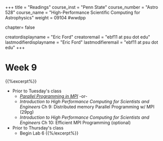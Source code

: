 +++
title = "Readings"
course_inst = "Penn State"
course_number = "Astro 528"
course_name = "High-Performance Scientific Computing for Astrophysics"
weight = 09104  #wwdpp

chapter= false

creatordisplayname = "Eric Ford"
creatoremail = "ebf11 at psu dot edu"
lastmodifierdisplayname = "Eric Ford"
lastmodifieremail = "ebf11 at psu dot edu"
+++


# Week 9
{{%excerpt%}}
- Prior to Tuesday's class
  + [_Parallel Programming in MPI_](https://bitbucket.org/VictorEijkhout/parallel-computing-book/raw/7238cedd075f59a840ae72def47e004aab669811/EijkhoutMPIlecture.pdf) -or-
  + _Introduction to High Performance Computing for Scientists and Engineers_ Ch 9: Distributed memory Parallel Programming w/ MPI (29pg)
  + _Introduction to High Performance Computing for Scientists and Engineers_ Ch 10: Efficient MPI Programming (optional)
- Prior to Thursday's class
  + Begin Lab 6
{{%/excerpt%}}
